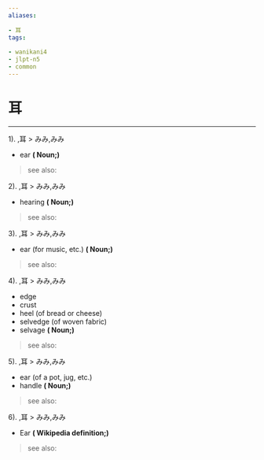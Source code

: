 ```yaml
---
aliases:
    
- 耳
tags:
    
- wanikani4
- jlpt-n5
- common
---
```


# 耳
---
1).
,耳 > みみ,みみ

- ear
**( Noun;)**
> see also: 
            
2).
,耳 > みみ,みみ

- hearing
**( Noun;)**
> see also: 
            
3).
,耳 > みみ,みみ

- ear (for music, etc.)
**( Noun;)**
> see also: 
            
4).
,耳 > みみ,みみ

- edge
- crust
- heel (of bread or cheese)
- selvedge (of woven fabric)
- selvage
**( Noun;)**
> see also: 
            
5).
,耳 > みみ,みみ

- ear (of a pot, jug, etc.)
- handle
**( Noun;)**
> see also: 
            
6).
,耳 > みみ,みみ

- Ear
**( Wikipedia definition;)**
> see also: 
            